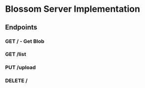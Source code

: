 # Blossom Server Implementation

## Endpoints

### GET /<sha256> - Get Blob

### GET /list

### PUT /upload

### DELETE /<sha256>
